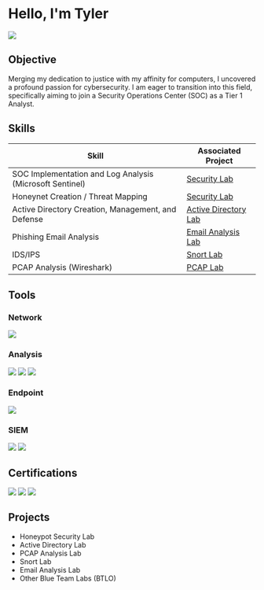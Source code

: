 # Hello, I'm Tyler
<a href="https://www.linkedin.com/in/TyDusseau/"><img src="https://img.shields.io/badge/-LinkedIn-0072b1?&style=for-the-badge&logo=linkedin&logoColor=white" /></a>

## Objective

Merging my dedication to justice with my affinity for computers, I uncovered a profound passion for cybersecurity. I am eager to transition into this field, specifically aiming to join a Security Operations Center (SOC) as a Tier 1 Analyst.

## Skills

| Skill                                         | Associated Project         |
|-----------------------------------------------|----------------------------|
| SOC Implementation and Log Analysis (Microsoft Sentinel)          | <a href="https://github.com/TyDusseau/SecurityLab">Security Lab</a>|
| Honeynet Creation / Threat Mapping | <a href="https://github.com/TyDusseau/SecurityLab">Security Lab</a>|
| Active Directory Creation, Management, and Defense         | <a href="https://github.com/TyDusseau/ADLab">Active Directory Lab</a>|
| Phishing Email Analysis      | <a href="https://github.com/TyDusseau/Email_Analysis">Email Analysis Lab</a> |
| IDS/IPS      | <a href="https://github.com/TyDusseau/Snort_Lab">Snort Lab</a> |
| PCAP Analysis (Wireshark)    | <a href="https://github.com/TyDusseau/PCAP">PCAP Lab</a> |

## Tools

### Network
<div>
  <a href="https://www.wireshark.org/" target="_blank"><img src="https://img.shields.io/badge/-Wireshark-1679A7?&style=for-the-badge&logo=Wireshark&logoColor=white" /></a>

</div>

### Analysis
<div>
    <a href="https://gchq.github.io/CyberChef/" target="_blank"><img src="https://img.shields.io/badge/-CyberChef-000000?&style=for-the-badge&logo=CyberChef&logoColor=white" /></a>
  <a href="https://notepad-plus-plus.org/" target="_blank"><img src="https://img.shields.io/badge/-Notepad++-1679A7?&style=for-the-badge&logo=notepad%2B%2B&logoColor=white" /></a>
  <a href="https://mh-nexus.de/en/hxd/" target="_blank"><img src="https://img.shields.io/badge/-HxD-FF0000?&style=for-the-badge&logo=hxd&logoColor=white" /></a>
</div>

### Endpoint
<div>
       <a href="https://www.microsoft.com/en-us/security/business/endpoint-security/microsoft-defender-endpoint" target="_blank"><img src="https://img.shields.io/badge/-Microsoft_Defender_for_Endpoint-00A4EF?&&style=for-the-badge&logo=Microsoft&logoColor=white" /></a>
</div>

### SIEM
<div>
  <a href="https://azure.microsoft.com/en-us/products/microsoft-sentinel" target="_blank"><img src="https://img.shields.io/badge/-Microsoft_Sentinel-0078D4?&style=for-the-badge&logo=Microsoft&logoColor=white" /></a>
  <a href="https://www.splunk.com/" target="_blank"><img src="https://img.shields.io/badge/-Splunk-000000?&style=for-the-badge&logo=Splunk&logoColor=white" /></a>

</div>

## Certifications
<div>
  <a href="https://grow.google/certificates/cybersecurity" target="_blank"><img src="https://img.shields.io/badge/-Google_Cybersecurity_Professional-4285F4?&style=for-the-badge&logo=google&logoColor=white" /></a>
  <a href="https://www.qualys.com/training/course/vulnerability-management/" target="_blank"><img src="https://img.shields.io/badge/-Qualys_Vulnerability_Management_Detection_and_Response-FF0000?&style=for-the-badge&logo=Qualys&logoColor=white" /></a>
  <a href="https://training.fema.gov/is/courseoverview.aspx?code=IS-100.c" target="_blank"><img src="https://img.shields.io/badge/-FEMA_National_Incident_Management_System-000000?&style=for-the-badge&logoColor=white" /></a>
</div>

## Projects
- Honeypot Security Lab
- Active Directory Lab
- PCAP Analysis Lab
- Snort Lab
- Email Analysis Lab
- Other Blue Team Labs (BTLO)
